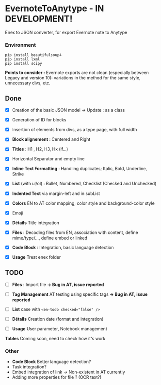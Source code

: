 # EvernoteToAnytype - IN DEVELOPMENT!
Enex to JSON converter, for export Evernote note to Anytype

### Environment
```
pip install beautifulsoup4
pip install lxml
pip install scipy
```


**Points to consider :**
Evernote exports are not clean (especially between Legacy and version 10): variations in the method for the same style, unnecessary divs, etc.

## Done
- [x] Creation of the basic JSON model -> Update : as a class
- [x] Generation of ID for blocks
- [x]  Insertion of elements from divs, as a type page, with full width
- [x] **Block alignement** : Centered and Right
- [x] **Titles** : H1 , H2, H3, Hx (if...)
- [x] Horizontal Separator and empty line
- [x] **Inline Text Formatting** : Handling duplicates; Italic, Bold, Underline, Strike
- [x] **List** (with ul/ol) : Bullet, Numbered, Checklist (Checked and Unchecked)
- [x] **Indented Text** via margin-left and in subList
- [x] **Colors** EN to AT color mapping; color style and background-color style
- [x] Emoji

- [x] **Détails** Title intégration

- [x] **Files** : Decoding files from EN, association with content, define mime/type/..., define embed or linked
- [x]  **Code Block** : Integration, basic language detection

- [X] **Usage** Treat enex folder

## TODO
- [ ] **Files** : Import file **-> Bug in AT, issue reported**
- [ ] **Tag Management** AT testing using specific tags **-> Bug in AT, issue reported**

- [ ] **List** case with `<en-todo checked="false" />`
- [ ] **Détails** Creation date (format and integration)
- [ ] **Usage** User parameter, Notebook management


**Tables**
Coming soon, need to check how it's work



### Other
- **Code Block** Better language detection?
- Task integration?
- Embed integration of link -> Non-existent in AT currently
- Adding more properties for file ? (OCR text?)

